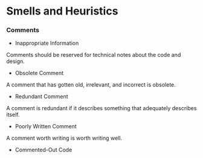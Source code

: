 # Smells and Heuristics

### Comments

- Inappropriate Information

Comments should be reserved for technical notes about the code and design.

- Obsolete Comment

A comment that has gotten old, irrelevant, and incorrect is obsolete.

- Redundant Comment

A comment is redundant if it describes something that adequately describes itself.

- Poorly Written Comment

A comment worth writing is worth writing well.

- Commented-Out Code
